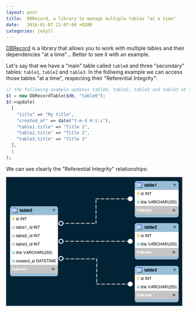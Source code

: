 ```yaml
---
layout: post
title:  DBRecord, a library to manage multiple tables "at a time"
date:   2016-01-07 21:07:00 +0200
categories: jekyll
---
```


[DBRecord](https://github.com/soloproyectos-php/db-record) is a library that allows you to work with multiple tables and their dependencies "at a time"... Better to see it with an example.

Let's say that we have a "main" table called `table0` and three "secondary" tables: `table1`, `table2` and `table3`. In the folliwing example we can access those tables "at a time", respecting their "Referential Integrity":

```php
// the following example updates table0, table1, table2 and table3 at the same time
$t = new DbRecordTable($db, "table0");
$t->update(
  [
    "title" => "My title",
    "created_at" => date("Y-m-d H:i:s"),
    "table1.title" => "Title 1",
    "table2.title" => "Title 2",
    "table3.title" => "Title 3"
  ],
  1
);
```

We can see clearly the "Referential Integrity" relationships:

![image](/assets/db-record1.png)
